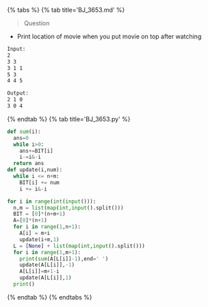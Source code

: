 {% tabs %}
{% tab title='BJ_3653.md' %}

> Question

* Print location of movie when you put movie on top after watching

```txt
Input:
2
3 3
3 1 1
5 3
4 4 5

Output:
2 1 0
3 0 4
```

{% endtab %}
{% tab title='BJ_3653.py' %}

```py
def sum(i):
  ans=0
  while i>0:
    ans+=BIT[i]
    i-=i&-i
  return ans
def update(i,num):
  while i <= n+m:
    BIT[i] += num
    i += i&-i

for i in range(int(input())):
  n,m = list(map(int,input().split()))
  BIT = [0]*(n+m+1)
  A=[0]*(n+1)
  for i in range(1,n+1):
    A[i] = m+i
    update(i+m,1)
  L = [None] + list(map(int,input().split()))
  for i in range(1,m+1):
    print(sum(A[L[i]]-1),end=' ')
    update(A[L[i]],-1)
    A[L[i]]=m+1-i
    update(A[L[i]],1)
  print()
```

{% endtab %}
{% endtabs %}

